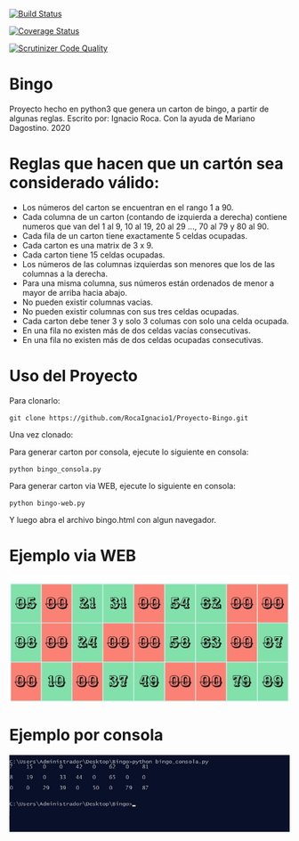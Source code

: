 [![Build Status](https://travis-ci.com/RocaIgnacio1/Proyecto-Bingo.svg?branch=master)](https://travis-ci.com/RocaIgnacio1/Proyecto-Bingo)

[![Coverage Status](https://coveralls.io/repos/github/RocaIgnacio1/Proyecto-Bingo/badge.svg?branch=master)](https://coveralls.io/github/RocaIgnacio1/Proyecto-Bingo?branch=master)

[![Scrutinizer Code Quality](https://scrutinizer-ci.com/g/RocaIgnacio1/Proyecto-Bingo/badges/quality-score.png?b=master)](https://scrutinizer-ci.com/g/RocaIgnacio1/Proyecto-Bingo/?branch=master)



# Bingo

Proyecto hecho en python3 que genera un carton de bingo, a partir de algunas reglas.
Escrito por: Ignacio Roca. Con la ayuda de Mariano Dagostino.
2020


# Reglas que hacen que un cartón sea considerado válido:

- Los números del carton se encuentran en el rango 1 a 90.
- Cada columna de un carton (contando de izquierda a derecha) contiene numeros que van del 1 al 9, 10 al 19, 20 al 29 ..., 70 al 79 y 80 al 90.
- Cada fila de un carton tiene exactamente 5 celdas ocupadas.
- Cada carton es una matrix de 3 x 9.
- Cada carton tiene 15 celdas ocupadas.
- Los números de las columnas izquierdas son menores que los de las columnas a la derecha.
- Para una misma columna, sus números están ordenados de menor a mayor de arriba hacia abajo.
- No pueden existir columnas vacias.
- No pueden existir columnas con sus tres celdas ocupadas.
- Cada carton debe tener 3 y solo 3 columas con solo una celda ocupada.
- En una fila no existen más de dos celdas vacías consecutivas.
- En una fila no existen más de dos celdas ocupadas consecutivas.

# Uso del Proyecto

Para clonarlo:
```
git clone https://github.com/RocaIgnacio1/Proyecto-Bingo.git
```

Una vez clonado:

Para generar carton por consola, ejecute lo siguiente en consola:
```
python bingo_consola.py
```

Para generar carton via WEB, ejecute lo siguiente en consola:
```
python bingo-web.py
```
Y luego abra el archivo bingo.html con algun navegador.



# Ejemplo via WEB
![alt text](https://github.com/RocaIgnacio1/Proyecto-Bingo/blob/master/imagenes/bingo-web.jpg?raw=true)

# Ejemplo por consola
![alt text](https://github.com/RocaIgnacio1/Proyecto-Bingo/blob/master/imagenes/bingo_consola.jpg?raw=true)
